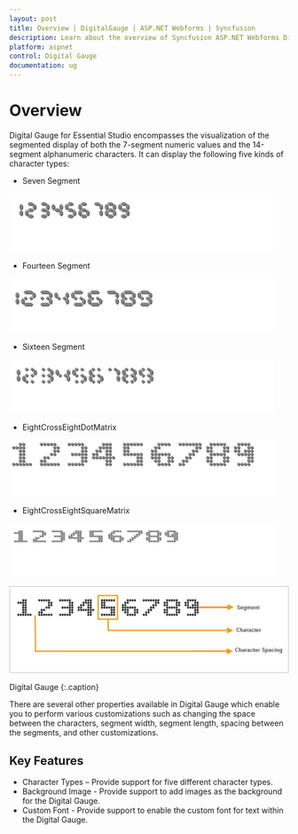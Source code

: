 ```yaml
---
layout: post
title: Overview | DigitalGauge | ASP.NET Webforms | Syncfusion
description: Learn about the overview of Syncfusion ASP.NET Webforms DigitalGauge control and more details.
platform: aspnet
control: Digital Gauge
documentation: ug
---
```


# Overview

Digital Gauge for Essential Studio encompasses the visualization of the segmented display of both the 7-segment numeric values and the 14-segment alphanumeric characters. It can display the following five kinds of character types:

* Seven Segment

![ASPNET DigitalGauge Overview image2](/aspnet/DigitalGauge/Overview_images/Overview_img2.png)

* Fourteen Segment

![ASPNET DigitalGauge Overview image3](/aspnet/DigitalGauge/Overview_images/Overview_img3.png)

* Sixteen Segment

![ASPNET DigitalGauge Overview image4](/aspnet/DigitalGauge/Overview_images/Overview_img4.png)

* EightCrossEightDotMatrix

![ASPNET DigitalGauge Overview image5](/aspnet/DigitalGauge/Overview_images/Overview_img5.png)

* EightCrossEightSquareMatrix

![ASPNET DigitalGauge Overview image6](/aspnet/DigitalGauge/Overview_images/Overview_img6.png)

![ASPNET DigitalGauge Overview image1](Overview_images/Overview_img1.png)

Digital Gauge
{:.caption} 

There are several other properties available in Digital Gauge which enable you to perform various customizations such as changing the space between the characters, segment width, segment length, spacing between the segments, and other customizations.

## Key Features

* Character Types – Provide support for five different character types.
* Background Image - Provide support to add images as the background for the Digital Gauge.
* Custom Font - Provide support to enable the custom font for text within the Digital Gauge.
